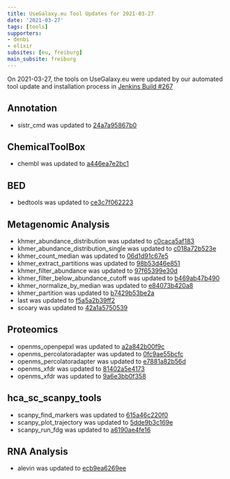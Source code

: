 ```yaml
---
title: UseGalaxy.eu Tool Updates for 2021-03-27
date: '2021-03-27'
tags: [tools]
supporters:
- denbi
- elixir
subsites: [eu, freiburg]
main_subsite: freiburg
---
```


On 2021-03-27, the tools on UseGalaxy.eu were updated by our automated tool update and installation process in [Jenkins Build #267](https://build.galaxyproject.eu/job/usegalaxy-eu/job/install-tools/#267/)


## Annotation

- sistr_cmd was updated to [24a7a95867b0](https://toolshed.g2.bx.psu.edu/view/nml/sistr_cmd/24a7a95867b0)

## ChemicalToolBox

- chembl was updated to [a446ea7e2bc1](https://toolshed.g2.bx.psu.edu/view/bgruening/chembl/a446ea7e2bc1)

## BED

- bedtools was updated to [ce3c7f062223](https://toolshed.g2.bx.psu.edu/view/iuc/bedtools/ce3c7f062223)

## Metagenomic Analysis

- khmer_abundance_distribution was updated to [c0caca5af183](https://toolshed.g2.bx.psu.edu/view/iuc/khmer_abundance_distribution/c0caca5af183)
- khmer_abundance_distribution_single was updated to [c018a72b523e](https://toolshed.g2.bx.psu.edu/view/iuc/khmer_abundance_distribution_single/c018a72b523e)
- khmer_count_median was updated to [06d1d91c67e5](https://toolshed.g2.bx.psu.edu/view/iuc/khmer_count_median/06d1d91c67e5)
- khmer_extract_partitions was updated to [98b53d46e851](https://toolshed.g2.bx.psu.edu/view/iuc/khmer_extract_partitions/98b53d46e851)
- khmer_filter_abundance was updated to [97f65399e30d](https://toolshed.g2.bx.psu.edu/view/iuc/khmer_filter_abundance/97f65399e30d)
- khmer_filter_below_abundance_cutoff was updated to [b469ab47b490](https://toolshed.g2.bx.psu.edu/view/iuc/khmer_filter_below_abundance_cutoff/b469ab47b490)
- khmer_normalize_by_median was updated to [e84073b420a8](https://toolshed.g2.bx.psu.edu/view/iuc/khmer_normalize_by_median/e84073b420a8)
- khmer_partition was updated to [b7429b53be2a](https://toolshed.g2.bx.psu.edu/view/iuc/khmer_partition/b7429b53be2a)
- last was updated to [f5a5a2b39ff2](https://toolshed.g2.bx.psu.edu/view/iuc/last/f5a5a2b39ff2)
- scoary was updated to [42a1a5750539](https://toolshed.g2.bx.psu.edu/view/iuc/scoary/42a1a5750539)

## Proteomics

- openms_openpepxl was updated to [a2a842b00f9c](https://toolshed.g2.bx.psu.edu/view/galaxyp/openms_openpepxl/a2a842b00f9c)
- openms_percolatoradapter was updated to [0fc9ae55bcfc](https://toolshed.g2.bx.psu.edu/view/galaxyp/openms_percolatoradapter/0fc9ae55bcfc)
- openms_percolatoradapter was updated to [e7881a82b56d](https://toolshed.g2.bx.psu.edu/view/galaxyp/openms_percolatoradapter/e7881a82b56d)
- openms_xfdr was updated to [81402a5e4173](https://toolshed.g2.bx.psu.edu/view/galaxyp/openms_xfdr/81402a5e4173)
- openms_xfdr was updated to [9a6e3bb0f358](https://toolshed.g2.bx.psu.edu/view/galaxyp/openms_xfdr/9a6e3bb0f358)

## hca_sc_scanpy_tools

- scanpy_find_markers was updated to [615a46c220f0](https://toolshed.g2.bx.psu.edu/view/ebi-gxa/scanpy_find_markers/615a46c220f0)
- scanpy_plot_trajectory was updated to [5dde9b3c169e](https://toolshed.g2.bx.psu.edu/view/ebi-gxa/scanpy_plot_trajectory/5dde9b3c169e)
- scanpy_run_fdg was updated to [a6190ae4fe16](https://toolshed.g2.bx.psu.edu/view/ebi-gxa/scanpy_run_fdg/a6190ae4fe16)

## RNA Analysis

- alevin was updated to [ecb9ea6269ee](https://toolshed.g2.bx.psu.edu/view/bgruening/alevin/ecb9ea6269ee)


